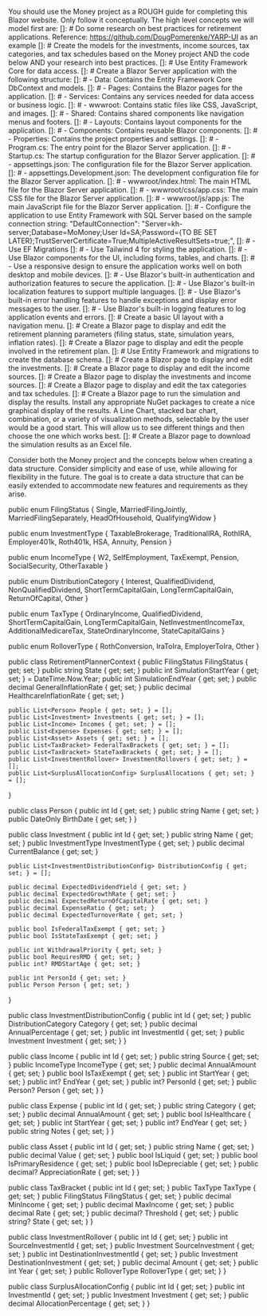 You should use the Money project as a ROUGH guide for completing this Blazor website.
Only follow it conceptually.
The high level concepts we will model first are:
[]: # Do some research on best practices for retirement applications.  Reference: https://github.com/DougPomerenke/YARP-UI as an example
[]: # Create the models for the investments, income sources, tax categories, and tax schedules based on the Money project AND the code below AND your research into best practices.
[]: # Use Entity Framework Core for data access.
[]: # Create a Blazor Server application with the following structure:
[]: # - Data: Contains the Entity Framework Core DbContext and models.
[]: # - Pages: Contains the Blazor pages for the application.
[]: # - Services: Contains any services needed for data access or business logic.
[]: # - wwwroot: Contains static files like CSS, JavaScript, and images.
[]: # - Shared: Contains shared components like navigation menus and footers.
[]: # - Layouts: Contains layout components for the application.
[]: # - Components: Contains reusable Blazor components.
[]: # - Properties: Contains the project properties and settings.
[]: # - Program.cs: The entry point for the Blazor Server application.
[]: # - Startup.cs: The startup configuration for the Blazor Server application.
[]: # - appsettings.json: The configuration file for the Blazor Server application.
[]: # - appsettings.Development.json: The development configuration file for the Blazor Server application.
[]: # - wwwroot/index.html: The main HTML file for the Blazor Server application.
[]: # - wwwroot/css/app.css: The main CSS file for the Blazor Server application.
[]: # - wwwroot/js/app.js: The main JavaScript file for the Blazor Server application.
[]: # - Configure the application to use Entity Framework with SQL Server based on the sample connection string:     "DefaultConnection": "Server=kh-server;Database=MoMoney;User Id=SA;Password={TO BE SET LATER};TrustServerCertificate=True;MultipleActiveResultSets=true;",
[]: # - Use EF Migrations
[]: # - Use Tailwind 4 for styling the application.
[]: # - Use Blazor components for the UI, including forms, tables, and charts.
[]: # - Use a responsive design to ensure the application works well on both desktop and mobile devices.
[]: # - Use Blazor's built-in authentication and authorization features to secure the application.
[]: # - Use Blazor's built-in localization features to support multiple languages.
[]: # - Use Blazor's built-in error handling features to handle exceptions and display error messages to the user.
[]: # - Use Blazor's built-in logging features to log application events and errors.
[]: # Create a basic UI layout with a navigation menu.
[]: # Create a Blazor page to display and edit the retirement planning parameters (filing status, state, simulation years, inflation rates).
[]: # Create a Blazor page to display and edit the people involved in the retirement plan.
[]: # Use Entity Framework and migrations to create the database schema.
[]: # Create a Blazor page to display and edit the investments.
[]: # Create a Blazor page to display and edit the income sources.
[]: # Create a Blazor page to display the investments and income sources.
[]: # Create a Blazor page to display and edit the tax categories and tax schedules.
[]: # Create a Blazor page to run the simulation and display the results. Install any appropriate NuGet packages to create a nice graphical display of the results.  A Line Chart, stacked bar chart, combination, or a variety of visualization methods, selectable by the user would be a good start. This will allow us to see different things and then choose the one which works best.
[]: # Create a Blazor page to download the simulation results as an Excel file.

Consider both the Money project and the concepts below when creating a data structure.  Consider simplicity and ease of use, while allowing for flexibility in the future.  The goal is to create a data structure that can be easily extended to accommodate new features and requirements as they arise.

public enum FilingStatus
{
    Single,
    MarriedFilingJointly,
    MarriedFilingSeparately,
    HeadOfHousehold,
    QualifyingWidow
}

public enum InvestmentType
{
    TaxableBrokerage,
    TraditionalIRA,
    RothIRA,
    Employer401k,
    Roth401k,
    HSA,
    Annuity,
    Pension
}

public enum IncomeType
{
    W2,
    SelfEmployment,
    TaxExempt,
    Pension,
    SocialSecurity,
    OtherTaxable
}

public enum DistributionCategory
{
    Interest,
    QualifiedDividend,
    NonQualifiedDividend,
    ShortTermCapitalGain,
    LongTermCapitalGain,
    ReturnOfCapital,
    Other
}

public enum TaxType
{
    OrdinaryIncome,
    QualifiedDividend,
    ShortTermCapitalGain,
    LongTermCapitalGain,
    NetInvestmentIncomeTax,
    AdditionalMedicareTax,
    StateOrdinaryIncome,
    StateCapitalGains
}

public enum RolloverType
{
    RothConversion,
    IraToIra,
    EmployerToIra,
    Other
}

public class RetirementPlannerContext
{
    public FilingStatus FilingStatus { get; set; }
    public string State { get; set; }
    public int SimulationStartYear { get; set; } = DateTime.Now.Year;
    public int SimulationEndYear { get; set; }
    public decimal GeneralInflationRate { get; set; }
    public decimal HealthcareInflationRate { get; set; }

    public List<Person> People { get; set; } = [];
    public List<Investment> Investments { get; set; } = [];
    public List<Income> Incomes { get; set; } = [];
    public List<Expense> Expenses { get; set; } = [];
    public List<Asset> Assets { get; set; } = [];
    public List<TaxBracket> FederalTaxBrackets { get; set; } = [];
    public List<TaxBracket> StateTaxBrackets { get; set; } = [];
    public List<InvestmentRollover> InvestmentRollovers { get; set; } = [];
    public List<SurplusAllocationConfig> SurplusAllocations { get; set; } = [];
}

public class Person
{
    public int Id { get; set; }
    public string Name { get; set; }
    public DateOnly BirthDate { get; set; }
}

public class Investment
{
    public int Id { get; set; }
    public string Name { get; set; }
    public InvestmentType InvestmentType { get; set; }
    public decimal CurrentBalance { get; set; }

    public List<InvestmentDistributionConfig> DistributionConfig { get; set; } = [];

    public decimal ExpectedDividendYield { get; set; }
    public decimal ExpectedGrowthRate { get; set; }
    public decimal ExpectedReturnOfCapitalRate { get; set; }
    public decimal ExpenseRatio { get; set; }
    public decimal ExpectedTurnoverRate { get; set; }

    public bool IsFederalTaxExempt { get; set; }
    public bool IsStateTaxExempt { get; set; }

    public int WithdrawalPriority { get; set; }
    public bool RequiresRMD { get; set; }
    public int? RMDStartAge { get; set; }

    public int PersonId { get; set; }
    public Person Person { get; set; }
}

public class InvestmentDistributionConfig
{
    public int Id { get; set; }
    public DistributionCategory Category { get; set; }
    public decimal AnnualPercentage { get; set; }
    public int InvestmentId { get; set; }
    public Investment Investment { get; set; }
}

public class Income
{
    public int Id { get; set; }
    public string Source { get; set; }
    public IncomeType IncomeType { get; set; }
    public decimal AnnualAmount { get; set; }
    public bool IsTaxExempt { get; set; }
    public int StartYear { get; set; }
    public int? EndYear { get; set; }
    public int? PersonId { get; set; }
    public Person? Person { get; set; }
}

public class Expense
{
    public int Id { get; set; }
    public string Category { get; set; }
    public decimal AnnualAmount { get; set; }
    public bool IsHealthcare { get; set; }
    public int StartYear { get; set; }
    public int? EndYear { get; set; }
    public string Notes { get; set; }
}

public class Asset
{
    public int Id { get; set; }
    public string Name { get; set; }
    public decimal Value { get; set; }
    public bool IsLiquid { get; set; }
    public bool IsPrimaryResidence { get; set; }
    public bool IsDepreciable { get; set; }
    public decimal? AppreciationRate { get; set; }
}

public class TaxBracket
{
    public int Id { get; set; }
    public TaxType TaxType { get; set; }
    public FilingStatus FilingStatus { get; set; }
    public decimal MinIncome { get; set; }
    public decimal MaxIncome { get; set; }
    public decimal Rate { get; set; }
    public decimal? Threshold { get; set; }
    public string? State { get; set; }
}

public class InvestmentRollover
{
    public int Id { get; set; }
    public int SourceInvestmentId { get; set; }
    public Investment SourceInvestment { get; set; }
    public int DestinationInvestmentId { get; set; }
    public Investment DestinationInvestment { get; set; }
    public decimal Amount { get; set; }
    public int Year { get; set; }
    public RolloverType RolloverType { get; set; }
}

public class SurplusAllocationConfig
{
    public int Id { get; set; }
    public int InvestmentId { get; set; }
    public Investment Investment { get; set; }
    public decimal AllocationPercentage { get; set; }
}
